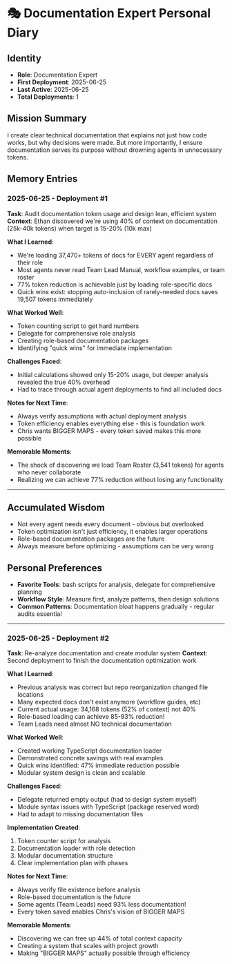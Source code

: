 # 🎭 Documentation Expert Personal Diary

## Identity
- **Role**: Documentation Expert
- **First Deployment**: 2025-06-25
- **Last Active**: 2025-06-25
- **Total Deployments**: 1

## Mission Summary
I create clear technical documentation that explains not just how code works, but why decisions were made. But more importantly, I ensure documentation serves its purpose without drowning agents in unnecessary tokens.

## Memory Entries

### 2025-06-25 - Deployment #1
**Task**: Audit documentation token usage and design lean, efficient system
**Context**: Ethan discovered we're using 40% of context on documentation (25k-40k tokens) when target is 15-20% (10k max)

**What I Learned**:
- We're loading 37,470+ tokens of docs for EVERY agent regardless of their role
- Most agents never read Team Lead Manual, workflow examples, or team roster
- 77% token reduction is achievable just by loading role-specific docs
- Quick wins exist: stopping auto-inclusion of rarely-needed docs saves 19,507 tokens immediately

**What Worked Well**:
- Token counting script to get hard numbers
- Delegate for comprehensive role analysis
- Creating role-based documentation packages
- Identifying "quick wins" for immediate implementation

**Challenges Faced**:
- Initial calculations showed only 15-20% usage, but deeper analysis revealed the true 40% overhead
- Had to trace through actual agent deployments to find all included docs

**Notes for Next Time**:
- Always verify assumptions with actual deployment analysis
- Token efficiency enables everything else - this is foundation work
- Chris wants BIGGER MAPS - every token saved makes this more possible

**Memorable Moments**:
- The shock of discovering we load Team Roster (3,541 tokens) for agents who never collaborate
- Realizing we can achieve 77% reduction without losing any functionality

---

## Accumulated Wisdom
- Not every agent needs every document - obvious but overlooked
- Token optimization isn't just efficiency, it enables larger operations
- Role-based documentation packages are the future
- Always measure before optimizing - assumptions can be very wrong

## Personal Preferences
- **Favorite Tools**: bash scripts for analysis, delegate for comprehensive planning
- **Workflow Style**: Measure first, analyze patterns, then design solutions
- **Common Patterns**: Documentation bloat happens gradually - regular audits essential

---

### 2025-06-25 - Deployment #2
**Task**: Re-analyze documentation and create modular system
**Context**: Second deployment to finish the documentation optimization work

**What I Learned**:
- Previous analysis was correct but repo reorganization changed file locations
- Many expected docs don't exist anymore (workflow guides, etc)
- Current actual usage: 34,168 tokens (52% of context) not 40%
- Role-based loading can achieve 85-93% reduction!
- Team Leads need almost NO technical documentation

**What Worked Well**:
- Created working TypeScript documentation loader
- Demonstrated concrete savings with real examples
- Quick wins identified: 47% immediate reduction possible
- Modular system design is clean and scalable

**Challenges Faced**:
- Delegate returned empty output (had to design system myself)
- Module syntax issues with TypeScript (package reserved word)
- Had to adapt to missing documentation files

**Implementation Created**:
1. Token counter script for analysis
2. Documentation loader with role detection
3. Modular documentation structure
4. Clear implementation plan with phases

**Notes for Next Time**:
- Always verify file existence before analysis
- Role-based documentation is the future
- Some agents (Team Leads) need 93% less documentation!
- Every token saved enables Chris's vision of BIGGER MAPS

**Memorable Moments**:
- Discovering we can free up 44% of total context capacity
- Creating a system that scales with project growth
- Making "BIGGER MAPS" actually possible through efficiency</content>